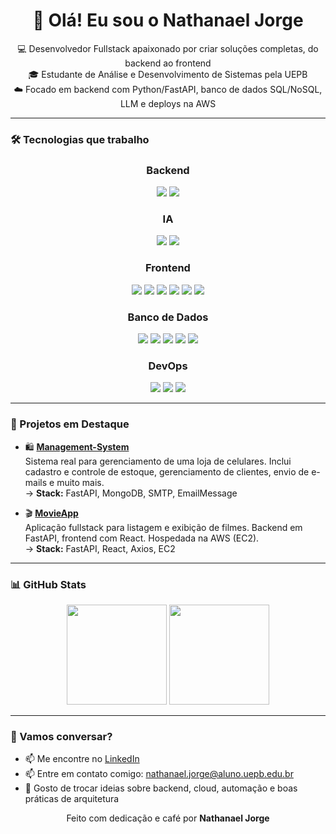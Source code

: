 <h1 align="center">👋 Olá! Eu sou o Nathanael Jorge</h1>

<p align="center">
  💻 Desenvolvedor Fullstack apaixonado por criar soluções completas, do backend ao frontend<br>
  🎓 Estudante de Análise e Desenvolvimento de Sistemas pela UEPB<br>
  ☁️ Focado em backend com Python/FastAPI, banco de dados SQL/NoSQL, LLM e deploys na AWS
</p>

---

### 🛠️ Tecnologias que trabalho

<div align="center">

<!-- Backend -->
<h3>Backend</h3>
<img src="https://img.shields.io/badge/Python-3776AB?style=for-the-badge&logo=python&logoColor=white"/>
<img src="https://img.shields.io/badge/FastAPI-009688?style=for-the-badge&logo=fastapi&logoColor=white"/>

<!-- IA -->
<h3>IA</h3>
<img src="https://img.shields.io/badge/LangChain-2E8BFF?style=for-the-badge&logoColor=white"/>
<img src="https://img.shields.io/badge/LLM%20Engineering-FF6600?style=for-the-badge&logo=openai&logoColor=white"/>

<!-- Frontend -->
<h3>Frontend</h3>
<img src="https://img.shields.io/badge/React-20232A?style=for-the-badge&logo=react&logoColor=61DAFB"/>
<img src="https://img.shields.io/badge/Next.js-000000?style=for-the-badge&logo=nextdotjs&logoColor=white"/>
<img src="https://img.shields.io/badge/TypeScript-3178C6?style=for-the-badge&logo=typescript&logoColor=white"/>
<img src="https://img.shields.io/badge/Tailwind%20CSS-38B2AC?style=for-the-badge&logo=tailwindcss&logoColor=white"/>
<img src="https://img.shields.io/badge/SCSS-CC6699?style=for-the-badge&logo=sass&logoColor=white"/>
<img src="https://img.shields.io/badge/Vite-646CFF?style=for-the-badge&logo=vite&logoColor=white"/>

<!-- Banco de Dados -->
<h3>Banco de Dados</h3>
<img src="https://img.shields.io/badge/MySQL-4479A1?style=for-the-badge&logo=mysql&logoColor=white"/>
<img src="https://img.shields.io/badge/PostgreSQL-336791?style=for-the-badge&logo=postgresql&logoColor=white"/>
<img src="https://img.shields.io/badge/MongoDB-47A248?style=for-the-badge&logo=mongodb&logoColor=white"/>
<img src="https://img.shields.io/badge/Graph%20Databases-F05032?style=for-the-badge&logo=neo4j&logoColor=white"/>
<img src="https://img.shields.io/badge/Vector%20Embeddings-E91E63?style=for-the-badge&logo=embarcadero&logoColor=white"/>

<!-- DevOps -->
<h3>DevOps</h3>
<img src="https://img.shields.io/badge/AWS-232F3E?style=for-the-badge&logo=amazonaws&logoColor=white"/>
<img src="https://img.shields.io/badge/Git-F05032?style=for-the-badge&logo=git&logoColor=white"/>
<img src="https://img.shields.io/badge/Linux-000000?style=for-the-badge&logo=linux&logoColor=white"/>

</div>

---

### 🚀 Projetos em Destaque

- 🛍️ [**Management-System**](https://github.com/desv-jorge/Management-System)  
Sistema real para gerenciamento de uma loja de celulares. Inclui cadastro e controle de estoque, gerenciamento de clientes, envio de e-mails e muito mais.  
→ **Stack:** FastAPI, MongoDB, SMTP, EmailMessage

- 🎬 [**MovieApp**](https://github.com/desv-jorge/MovieApp)  
Aplicação fullstack para listagem e exibição de filmes. Backend em FastAPI, frontend com React. Hospedada na AWS (EC2).  
→ **Stack:** FastAPI, React, Axios, EC2

---

### 📊 GitHub Stats

<div align="center"> 
  <img src="https://github-readme-stats.vercel.app/api?username=desv-jorge&show_icons=true&theme=dracula" height="160"/>
  <img src="https://github-readme-stats.vercel.app/api/top-langs/?username=desv-jorge&layout=compact&theme=dracula" height="160"/>
</div>

---

### 🤝 Vamos conversar?

- 📫 Me encontre no [LinkedIn](https://www.linkedin.com/in/nathanaeljorge/)  
- 📫 Entre em contato comigo: [nathanael.jorge@aluno.uepb.edu.br](mailto:nathanael.jorge@aluno.uepb.edu.br)  
- 💬 Gosto de trocar ideias sobre backend, cloud, automação e boas práticas de arquitetura  

<p align="center">Feito com dedicação e café por <strong>Nathanael Jorge</strong></p>
